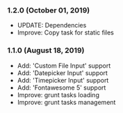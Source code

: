 ### 1.2.0 (October 01, 2019)

* UPDATE: Dependencies
* Improve: Copy task for static files

### 1.1.0 (August 18, 2019)

* Add: 'Custom File Input' support
* Add: 'Datepicker Input' support
* Add: 'Timepicker Input' support
* Add: 'Fontawesome 5' support
* Improve: grunt tasks loading
* Improve: grunt tasks management
